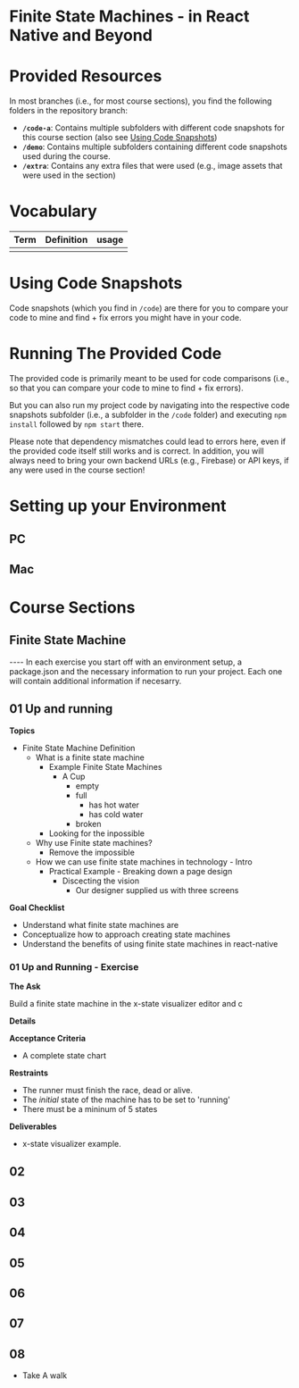 # Finite State Machines - in React Native and Beyond



# Provided Resources

In most branches (i.e., for most course sections), you find the following folders in the repository branch:

- **`/code-a`**: Contains multiple subfolders with different code snapshots for this course section (also see [Using Code Snapshots](#using-code-snapshots))
- **`/demo`**: Contains multiple subfolders containing different code snapshots used during the course.
- **`/extra`**: Contains any extra files that were used (e.g., image assets that were used in the section)


# Vocabulary 

| Term | Definition | usage |
|------|------------|-------|
|      |            |       |

# Using Code Snapshots

Code snapshots (which you find in `/code`) are there for you to compare your code to mine and find + fix errors you might have in your code.

# Running The Provided Code

The provided code is primarily meant to be used for code comparisons (i.e., so that you can compare your code to mine to find + fix errors). 

But you can also run my project code by navigating into the respective code snapshots subfolder (i.e., a subfolder in the `/code` folder) and executing `npm install` followed by `npm start` there.

Please note that dependency mismatches could lead to errors here, even if the provided code itself still works and is correct. In addition, you will always need to bring your own backend URLs (e.g., Firebase) or API keys, if any were used in the course section!

# Setting up your Environment


## PC


## Mac


# Course Sections

## Finite State Machine


---- In each exercise you start off with an environment setup, a package.json and the necessary information to run your project.
Each one will contain additional information if necesarry.


## 01 Up and running

**Topics**

- Finite State Machine Definition
  - What is a finite state machine
    - Example Finite State Machines
      - A Cup
        - empty
        - full
          - has hot water
          - has cold water
        - broken
    - Looking for the inpossible
  - Why use Finite state machines?
    - Remove the impossible
  - How we can use finite state machines in technology - Intro
    - Practical Example - Breaking down a page design
      - Discecting the vision
        - Our designer supplied us with three screens

**Goal Checklist**

- Understand what finite state machines are
- Conceptualize how to approach creating state machines
- Understand the benefits of using finite state machines in react-native

### 01 Up and Running - Exercise

**The Ask**

Build a finite state machine in the x-state visualizer editor and c

**Details**

**Acceptance Criteria**

- A complete state chart


**Restraints**

- The runner must finish the race, dead or alive.
- The *initial* state of the machine has to be set to 'running'
- There must be a mininum of 5 states 

**Deliverables**

- x-state visualizer example.

## 02 

## 03 

## 04 

## 05 

## 06 

## 07 

## 08 

- Take A walk